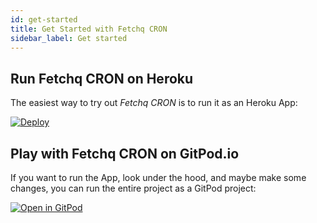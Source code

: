 ```yaml
---
id: get-started
title: Get Started with Fetchq CRON
sidebar_label: Get started
---
```


## Run Fetchq CRON on Heroku

The easiest way to try out _Fetchq CRON_ is to run it as an Heroku App:

[![Deploy](https://www.herokucdn.com/deploy/button.svg)](https://heroku.com/deploy?template=https://github.com/marcopeg/fetchq-cron/tree/master)

## Play with Fetchq CRON on GitPod.io

If you want to run the App, look under the hood, and maybe make some changes, you can run the entire project as a GitPod project:

[![Open in GitPod](https://gitpod.io/button/open-in-gitpod.svg)](https://gitpod.io#https://github.com/marcopeg/fetchq-cron)
